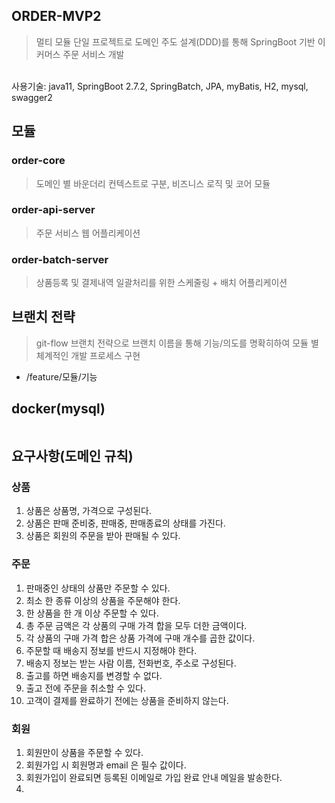 ## ORDER-MVP2
> 멀티 모듈 단일 프로젝트로 도메인 주도 설계(DDD)를 통해 SpringBoot 기반 이커머스 주문 서비스 개발
<br> 
사용기술: java11, SpringBoot 2.7.2, SpringBatch, JPA, myBatis, H2, mysql, swagger2

## 모듈



### order-core
> 도메인 별 바운더리 컨텍스트로 구분, 비즈니스 로직 및 코어 모듈

### order-api-server
> 주문 서비스 웹 어플리케이션

### order-batch-server
> 상품등록 및 결제내역 일괄처리를 위한 스케줄링 + 배치 어플리케이션


## 브랜치 전략
> git-flow 브랜치 전략으로 브랜치 이름을 통해 기능/의도를 명확히하여 모듈 별 체계적인 개발 프로세스 구현

- /feature/모듈/기능


## docker(mysql) 
```

```




## 요구사항(도메인 규칙)


### 상품
 1. 상품은 상품명, 가격으로 구성된다.
 2. 상품은 판매 준비중, 판매중, 판매종료의 상태를 가진다.
 3. 상품은 회원의 주문을 받아 판매될 수 있다.


### 주문 
 1. 판매중인 상태의 상품만 주문할 수 있다.
 2. 최소 한 종류 이상의 상품을 주문해야 한다.
 3. 한 상품을 한 개 이상 주문할 수 있다.
 4. 총 주문 금액은 각 상품의 구매 가격 합을 모두 더한 금액이다.
 5. 각 상품의 구매 가격 합은 상품 가격에 구매 개수를 곱한 값이다.
 6. 주문할 때 배송지 정보를 반드시 지정해야 한다.
 7. 배송지 정보는 받는 사람 이름, 전화번호, 주소로 구성된다.
 8. 출고를 하면 배송지를 변경할 수 없다.
 9. 출고 전에 주문을 취소할 수 있다.
 10. 고객이 결제를 완료하기 전에는 상품을 준비하지 않는다.

### 회원

 1. 회원만이 상품을 주문할 수 있다.
 2. 회원가입 시 회원명과 email 은 필수 값이다.
 3. 회원가입이 완료되면 등록된 이메일로 가입 완료 안내 메일을 발송한다.
 4. 


